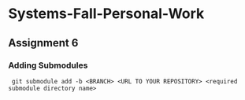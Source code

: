 # Systems-Fall-Personal-Work

## Assignment 6

### Adding Submodules

` git submodule add -b <BRANCH> <URL TO YOUR REPOSITORY> <required submodule directory name>`
